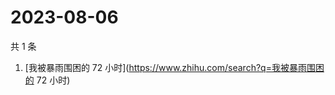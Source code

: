 # 2023-08-06

共 1 条

<!-- BEGIN ZHIHUSEARCH -->
<!-- 最后更新时间 Sun Aug 06 2023 01:08:12 GMT+0800 (China Standard Time) -->
1. [我被暴雨围困的 72 小时](https://www.zhihu.com/search?q=我被暴雨围困的 72 小时)
<!-- END ZHIHUSEARCH -->
